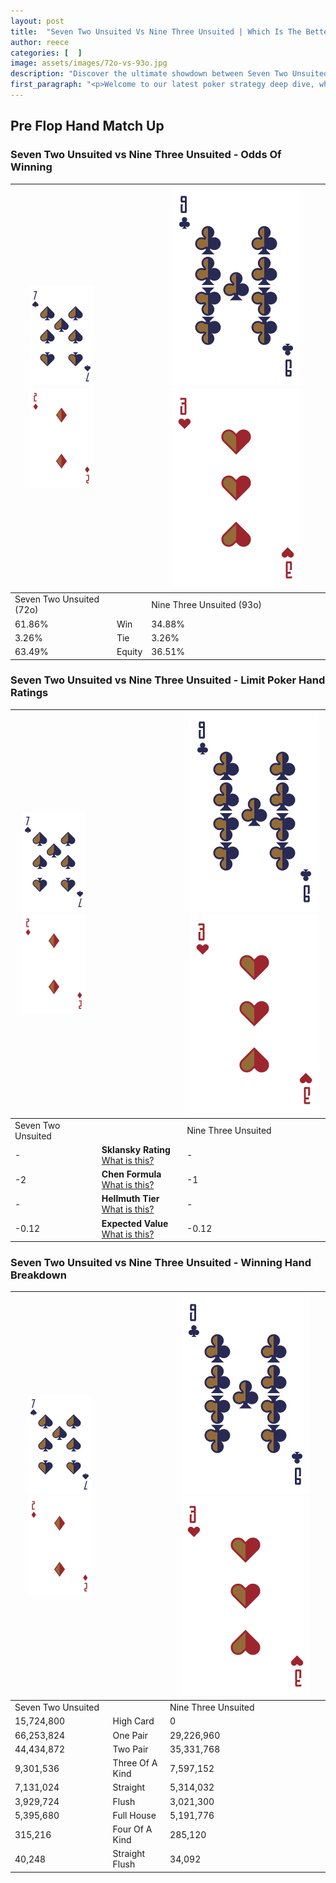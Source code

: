 ```yaml
---
layout: post
title:  "Seven Two Unsuited Vs Nine Three Unsuited | Which Is The Better Hand In Poker? A Complete Guide"
author: reece
categories: [  ]
image: assets/images/72o-vs-93o.jpg
description: "Discover the ultimate showdown between Seven Two Unsuited and Nine Three Unsuited in poker! Uncover the odds, strategies, and scenarios where one hand triumphs over the other. Get ready to up your poker game with this thrilling analysis."
first_paragraph: "<p>Welcome to our latest poker strategy deep dive, where we're pitting two distinct hands against each other in a high-stakes showdown: Seven Two Unsuited vs Nine Three Unsuited.</p><p>In the dynamic world of poker, every decision counts, and knowing which hand holds the upper hand is key to your success at the table.</p><p>In this article, we'll dissect these two hands, explore the scenarios where one dominates the other, and equip you with the knowledge to make strategic choices that can tip the odds in your favor.</p><p>Get ready to unravel the intriguing dynamics of these poker hands and elevate your game to new heights.</p>"
---
```




[comment]: # (sp0)

## Pre Flop Hand Match Up

<div class="table hand-ratings" markdown="1"> 



### Seven Two Unsuited vs Nine Three Unsuited - Odds Of Winning


    
| ![image info](assets/images/hand1/7.png) ![image info](assets/images/hand1/2o.png) |  | ![image info](assets/images/hand2/9.png) ![image info](assets/images/hand2/3o.png) |
| -------- | -------- | -------- |
| Seven Two Unsuited (72o) |  | Nine Three Unsuited (93o) |
| 61.86% | Win | 34.88% |
| 3.26% | Tie | 3.26% |
| 63.49% | Equity | 36.51% |




[comment]: # (sp1)



### Seven Two Unsuited vs Nine Three Unsuited - Limit Poker Hand Ratings


    
| ![image info](assets/images/hand1/7.png) ![image info](assets/images/hand1/2o.png) |  | ![image info](assets/images/hand2/9.png) ![image info](assets/images/hand2/3o.png) |
| -------- | -------- | -------- |
| Seven Two Unsuited |  | Nine Three Unsuited |
| - | **Sklansky Rating** [What is this?](/sklansky-rating-explained) | - |
| -2 | **Chen Formula** [What is this?](/chen-formula-explained) | -1 |
| - | **Hellmuth Tier** [What is this?](/Hellmuth-tier-explained) | - |
| -0.12 | **Expected Value** [What is this?](/expected-value-explained) | -0.12 |




[comment]: # (sp2)



### Seven Two Unsuited vs Nine Three Unsuited - Winning Hand Breakdown


    
| ![image info](assets/images/hand1/7.png) ![image info](assets/images/hand1/2o.png) |  | ![image info](assets/images/hand2/9.png) ![image info](assets/images/hand2/3o.png) |
| -------- | -------- | -------- |
| Seven Two Unsuited |  | Nine Three Unsuited |
| 15,724,800 | High Card | 0 |
| 66,253,824 | One Pair | 29,226,960 |
| 44,434,872 | Two Pair | 35,331,768 |
| 9,301,536 | Three Of A Kind | 7,597,152 |
| 7,131,024 | Straight | 5,314,032 |
| 3,929,724 | Flush | 3,021,300 |
| 5,395,680 | Full House | 5,191,776 |
| 315,216 | Four Of A Kind | 285,120 |
| 40,248 | Straight Flush | 34,092 |




[comment]: # (sp3)



</div>

[comment]: # (sp4)



[comment]: # (sp5)

